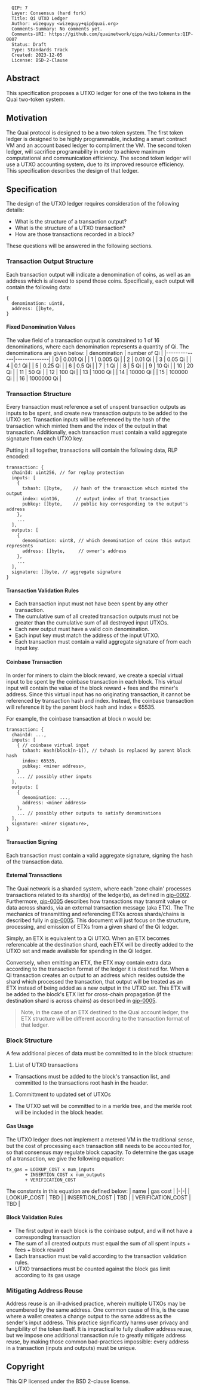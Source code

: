 ```
  QIP: 7
  Layer: Consensus (hard fork)
  Title: Qi UTXO Ledger	
  Author: wizeguyy <wizeguyy+qip@quai.org>
  Comments-Summary: No comments yet.
  Comments-URI: https://github.com/quainetwork/qips/wiki/Comments:QIP-0007
  Status: Draft
  Type: Standards Track
  Created: 2023-12-05
  License: BSD-2-Clause
```

## Abstract
This specification proposes a UTXO ledger for one of the two tokens in the Quai two-token system.

## Motivation
The Quai protocol is designed to be a two-token system. The first token ledger is designed to be highly programmable, including a smart contract VM and an account based ledger to compliment the VM. The second token ledger, will sacrifice programability in order to achieve maximum computational and communication efficiency. The second token ledger will use a UTXO accounting system, due to its improved resource efficiency. This specification describes the design of that ledger.

## Specification
The design of the UTXO ledger requires consideration of the following details:
* What is the structure of a transaction output?
* What is the structure of a UTXO transaction?
* How are those transactions recorded in a block?

These questions will be answered in the following sections.

### Transaction Output Structure
Each transaction output will indicate a denomination of coins, as well as an address which is allowed to spend those coins. Specifically, each output will contain the following data:
```
{
  denomination: uint8,
  address: []byte,
}
```
#### Fixed Denomination Values
The value field of a transaction output is constrained to 1 of 16 denominations, where each denomination represents a quantity of Qi. The denominations are given below:
| denomination | number of Qi |
|--------------|--------------|
| 0            | 0.001 Qi     |
| 1            | 0.005 Qi     |
| 2            | 0.01 Qi      |
| 3            | 0.05 Qi      |
| 4            | 0.1 Qi       |
| 5            | 0.25 Qi      |
| 6            | 0.5 Qi       |
| 7            | 1 Qi         |
| 8            | 5 Qi         |
| 9            | 10 Qi        |
| 10           | 20 Qi        |
| 11           | 50 Qi        |
| 12           | 100 Qi       |
| 13           | 1000 Qi      |
| 14           | 10000 Qi     |
| 15           | 100000 Qi    |
| 16           | 1000000 Qi   |

### Transaction Structure
Every transaction must reference a set of unspent transaction outputs as inputs to be spent, and create new transaction outputs to be added to the UTXO set. Transaction inputs will be referenced by the hash of the transaction which minted them and the index of the output in that transaction. Additionally, each transaction must contain a valid aggregate signature from each UTXO key.

Putting it all together, transactions will contain the following data, RLP encoded:
```
transaction: {
  chainId: uint256, // for replay protection
  inputs: [
    {
      txhash: []byte,    // hash of the transaction which minted the output
      index: uint16,      // output index of that transaction
      pubkey: []byte,    // public key corresponding to the output's address
    },
    ...
  ],
  outputs: [
    {
      denomination: uint8, // which denomination of coins this output represents
      address: []byte,     // owner's address
    },
    ...
  ],
  signature: []byte, // aggregate signature
}
```

#### Transaction Validation Rules
* Each transaction input must not have been spent by any other transaction.
* The cumulative sum of all created transaction outputs must not be greater than the cumulative sum of all destroyed input UTXOs.
* Each new output must have a valid coin denomination.
* Each input key must match the address of the input UTXO.
* Each transaction must contain a valid aggregate signature of from each input key.

#### Coinbase Transaction
In order for miners to claim the block reward, we create a special virtual input to be spent by the coinbase transaction in each block. This virtual input will contain the value of the block reward + fees and the miner's address. Since this virtual input has no originating transaction, it cannot be referenced by transaction hash and index. Instead, the coinbase transaction will reference it by the parent block hash and index = 65535.

For example, the coinbase transaction at block _n_ would be:
```
transaction: {
  chainId: ...,
  inputs: [
    { // coinbase virtual input
      txhash: Hash(block[n-1]), // txhash is replaced by parent block hash
      index: 65535,
      pubkey: <miner address>,
    }
    ... // possibly other inputs
  ],
  outputs: [
    {
      denomination: ...,
      address: <miner address>
    },
    ... // possibly other outputs to satisfy denominations
  ],
  signature: <miner signature>,
}
```

#### Transaction Signing
Each transaction must contain a valid aggregate signature, signing the hash of the transaction data.

#### External Transactions
The Quai network is a sharded system, where each 'zone chain' processes transactions related to its shard(s) of the ledger(s), as defined in [qip-0002](qip-00002.md). Furthermore, [qip-0005](qip-0005.md) describes how transactions may transmit value or data across shards, via an external transaction message (aka ETX). The 
The mechanics of transmitting and referencing ETXs across shards/chains is described fully in [qip-0005](qip-0005.md). This document will just focus on the structure, processing, and emission of ETXs from a given shard of the Qi ledger.

Simply, an ETX is equivalent to a Qi UTXO. When an ETX becomes referencable at the destination shard, each ETX will be directly added to the UTXO set and made available for spending in the Qi ledger.

Conversely, when emitting an ETX, the ETX may contain extra data according to the transaction format of the ledger it is destined for. When a Qi transaction creates an output to an address which resides outside the shard which processed the transaction, that output will be treated as an ETX instead of being added as a new output in the UTXO set. This ETX will be added to the block's ETX list for cross-chain propagation (if the destination shard is across chains) as described in [qip-0005](qip-0005.md).

> Note, in the case of an ETX destined to the Quai account ledger, the ETX structure will be different according to the transaction format of that ledger.

### Block Structure
A few additional pieces of data must be committed to in the block structure:
1) List of UTXO transactions
  * Transactions must be added to the block's transaction list, and committed to the transactions root hash in the header.
1) Committment to updated set of UTXOs
  * The UTXO set will be committed to in a merkle tree, and the merkle root will be included in the block header.

#### Gas Usage
The UTXO ledger does not implement a metered VM in the traditional sense, but the cost of processing each transaction still needs to be accounted for, so that consensus may regulate block capacity. To determine the gas usage of a transaction, we give the following equation:
```
tx_gas = LOOKUP_COST x num_inputs
       + INSERTION_COST x num_outputs
       + VERIFICATION_COST
```

The constants in this equation are defined below:
| name | gas cost |
|-|-|
| LOOKUP_COST       | TBD |
| INSERTION_COST    | TBD |
| VERIFICATION_COST | TBD |

#### Block Validation Rules
* The first output in each block is the coinbase output, and will not have a corresponding transaction
* The sum of all created outputs must equal the sum of all spent inputs + fees + block reward
* Each transaction must be valid according to the transaction validation rules.
* UTXO transactions must be counted against the block gas limit according to its gas usage

### Mitigating Address Reuse
Address reuse is an ill-advised practice, wherein multiple UTXOs may be encumbered by the same address. One common cause of this, is the case where a wallet creates a change output to the same address as the sender's input address. This practice significantly harms user privacy and fungibility of the token itself. It is impractical to fully disallow address reuse, but we impose one additional transaction rule to greatly mitigate address reuse, by making those common bad-practices impossible: every address in a transaction (inputs and outputs) must be unique.

## Copyright
This QIP licensed under the BSD 2-clause license.

